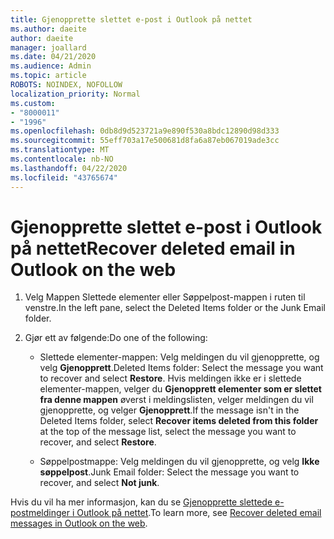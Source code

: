 ```yaml
---
title: Gjenopprette slettet e-post i Outlook på nettet
ms.author: daeite
author: daeite
manager: joallard
ms.date: 04/21/2020
ms.audience: Admin
ms.topic: article
ROBOTS: NOINDEX, NOFOLLOW
localization_priority: Normal
ms.custom:
- "8000011"
- "1996"
ms.openlocfilehash: 0db8d9d523721a9e890f530a8bdc12890d98d333
ms.sourcegitcommit: 55eff703a17e500681d8fa6a87eb067019ade3cc
ms.translationtype: MT
ms.contentlocale: nb-NO
ms.lasthandoff: 04/22/2020
ms.locfileid: "43765674"
---
```

# <a name="recover-deleted-email-in-outlook-on-the-web"></a><span data-ttu-id="e881b-102">Gjenopprette slettet e-post i Outlook på nettet</span><span class="sxs-lookup"><span data-stu-id="e881b-102">Recover deleted email in Outlook on the web</span></span>

1. <span data-ttu-id="e881b-103">Velg Mappen Slettede elementer eller Søppelpost-mappen i ruten til venstre.</span><span class="sxs-lookup"><span data-stu-id="e881b-103">In the left pane, select the Deleted Items folder or the Junk Email folder.</span></span>

2. <span data-ttu-id="e881b-104">Gjør ett av følgende:</span><span class="sxs-lookup"><span data-stu-id="e881b-104">Do one of the following:</span></span>

    - <span data-ttu-id="e881b-105">Slettede elementer-mappen: Velg meldingen du vil gjenopprette, og velg **Gjenopprett**.</span><span class="sxs-lookup"><span data-stu-id="e881b-105">Deleted Items folder: Select the message you want to recover and select **Restore**.</span></span> <span data-ttu-id="e881b-106">Hvis meldingen ikke er i slettede elementer-mappen, velger du **Gjenopprett elementer som er slettet fra denne mappen** øverst i meldingslisten, velger meldingen du vil gjenopprette, og velger **Gjenopprett**.</span><span class="sxs-lookup"><span data-stu-id="e881b-106">If the message isn't in the Deleted Items folder, select **Recover items deleted from this folder** at the top of the message list, select the message you want to recover, and select **Restore**.</span></span>

    - <span data-ttu-id="e881b-107">Søppelpostmappe: Velg meldingen du vil gjenopprette, og velg **Ikke søppelpost**.</span><span class="sxs-lookup"><span data-stu-id="e881b-107">Junk Email folder: Select the message you want to recover, and select **Not junk**.</span></span>

<span data-ttu-id="e881b-108">Hvis du vil ha mer informasjon, kan du se [Gjenopprette slettede e-postmeldinger i Outlook på nettet](https://support.office.com/article/a8ca78ac-4721-4066-95dd-571842e9fb11).</span><span class="sxs-lookup"><span data-stu-id="e881b-108">To learn more, see [Recover deleted email messages in Outlook on the web](https://support.office.com/article/a8ca78ac-4721-4066-95dd-571842e9fb11).</span></span>